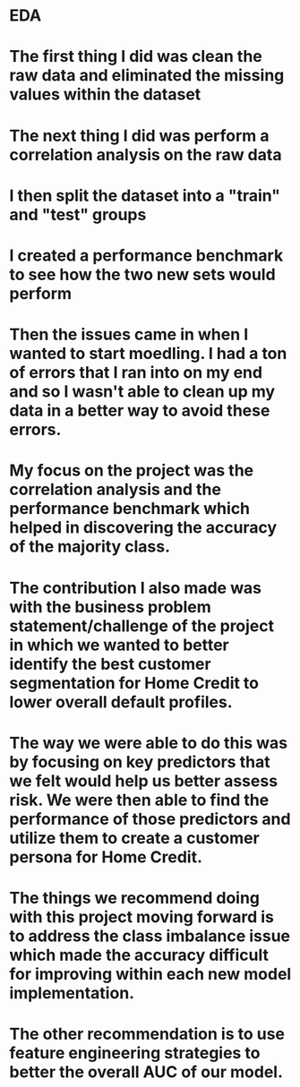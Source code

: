 # EDA
# The first thing I did was clean the raw data and eliminated the missing values within the dataset
# The next thing I did was perform a correlation analysis on the raw data
# I then split the dataset into a "train" and "test" groups
# I created a performance benchmark to see how the two new sets would perform
# Then the issues came in when I wanted to start moedling. I had a ton of errors that I ran into on my end and so I wasn't able to clean up my data in a better way to avoid these errors.
# My focus on the project was the correlation analysis and the performance benchmark which helped in discovering the accuracy of the majority class.
# The contribution I also made was with the business problem statement/challenge of the project in which we wanted to better identify the best customer segmentation for Home Credit to lower overall default profiles.
# The way we were able to do this was by focusing on key predictors that we felt would help us better assess risk. We were then able to find the performance of those predictors and utilize them to create a customer persona for Home Credit.
# The things we recommend doing with this project moving forward is to address the class imbalance issue which made the accuracy difficult for improving within each new model implementation.
# The other recommendation is to use feature engineering strategies to better the overall AUC of our model.

